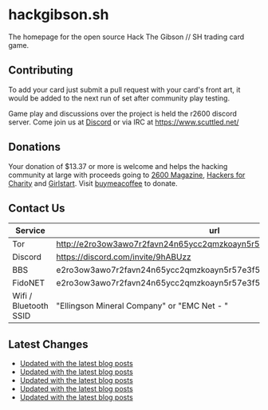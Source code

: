 # hackgibson.sh
The homepage for the open source Hack The Gibson // SH trading card game.


## Contributing

To add your card just submit a pull request with your card's front art, it would be added to the next run of set after community play testing.

Game play and discussions over the project is held the r2600 discord server. Come join us at [Discord](https://discord.com/invite/9hABUzz) or via IRC at https://www.scuttled.net/


## Donations

Your donation of $13.37 or more is welcome and helps the hacking community at large with proceeds going to [2600 Magazine](https://2600.com/), [Hackers for Charity](https://hackersforcharity.org) and [Girlstart](https://girlstart.org).  Visit [buymeacoffee](https://www.buymeacoffee.com/hackgibson.sh) to donate.


## Contact Us

Service | url
-|-
Tor | http://e2ro3ow3awo7r2favn24n65ycc2qmzkoayn5r57e3f56nvjwdcgg32ad.onion
Discord | https://discord.com/invite/9hABUzz
BBS | e2ro3ow3awo7r2favn24n65ycc2qmzkoayn5r57e3f56nvjwdcgg32ad.onion:23
FidoNET | e2ro3ow3awo7r2favn24n65ycc2qmzkoayn5r57e3f56nvjwdcgg32ad.onion:24554
Wifi / Bluetooth SSID | "Ellingson Mineral Company" or "EMC Net - <fidonet address>"

## Latest Changes
<!-- BLOG-POST-LIST:START -->
- [Updated with the latest blog posts](https://github.com/DFW2600/hackgibson.sh/commit/c5879bf17457b4665b6eb4ad2ad9db14a42c5ef9)
- [Updated with the latest blog posts](https://github.com/DFW2600/hackgibson.sh/commit/fbca184cee6017e15d2e4eb466d00ae3483936df)
- [Updated with the latest blog posts](https://github.com/DFW2600/hackgibson.sh/commit/5c1ebc10bc49466f9b517fdb26c70d81674e278d)
- [Updated with the latest blog posts](https://github.com/DFW2600/hackgibson.sh/commit/22db54067872b12f34bc2ee7f6b509e33de5ccb4)
- [Updated with the latest blog posts](https://github.com/DFW2600/hackgibson.sh/commit/a26c0c47e718b94db77578b0381f3f6bf8be8527)
<!-- BLOG-POST-LIST:END -->
